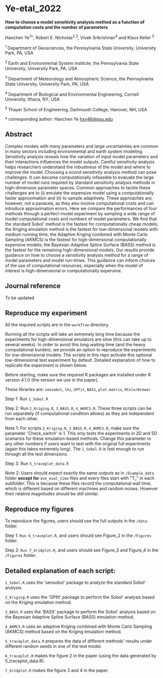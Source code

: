 # Ye-etal_2022

**How to choose a model sensitivity analysis method as a function of computation costs and the number of parameters**

Haochen Ye<sup>1\*</sup>, Robert E. Nicholas<sup>2,3</sup>, Vivek Srikrishnan<sup>4</sup> and Klaus Keller <sup>5</sup>

<sup>1 </sup> Department of Geosciences, the Pennsylvania State University, University Park, PA, USA

<sup>2 </sup> Earth and Environmental System Institute, the Pennsylvania State University, University Park, PA, USA

<sup>3 </sup> Department of Meteorology and Atmospheric Science, the Pennsylvania State University, University Park, PA, USA
  
<sup>4 </sup> Department of Biological and Environmental Engineering, Cornell University, Ithaca, NY, USA
   
<sup>5 </sup> Thayer School of Engineering, Dartmouth College, Hanover, NH, USA
  
\* corresponding author: Haochen Ye hxy46@psu.edu

## Abstract

Complex models with many parameters and large uncertainties are common in many sectors including environmental and earth system modeling. Sensitivity analysis reveals how the variation of input model parameters and their interactions influences the model outputs. Careful sensitivity analysis helps researchers understand the robustness of the model and where to improve the model. Choosing a sound sensitivity analysis method can pose challenges. It can become computationally infeasible to evaluate the large number of model runs required by standard sensitivity analysis methods in high-dimension parameter spaces. Common approaches to tackle these challenges are to (i) emulate the expensive model using a computationally faster approximation and (ii) to sample adaptively. These approaches are, however, not a panacea, as they also involve computational costs and can introduce approximation errors. Here we compare the performances of four methods through a perfect-model experiment by sampling a wide range of model computational costs and numbers of model parameters. We find that the standard Sobol’ method is the fastest for computationally cheap models; the Kriging emulation method is the fastest for low-dimensional models with medium running time; the Adaptive Kriging combined with Monte Carlo Sampling (AKMCS) is the fastest for high-dimensional computationally expensive models; the Bayesian Adaptive Spline Surface (BASS) method is the fastest for the remaining high-dimensional models. Our results provide guidance on how to choose a sensitivity analysis method for a range of model parameters and model run-times. This guidance can inform choices of the use of computational resources, especially when the model of interest is high-dimensional or computationally expensive. 

## Journal reference

To be updated

## Reproduce my experiment
All the required scripts are in the `workflow` directory.

Running all the scripts will take an extremely long time because the experiments for high-dimensional emulators are slow (this can take up to several weeks). In order to avoid this long waiting time (and the heavy computational burden), we provide an option to reproduce the experiments for low-dimensional models. The scripts in this repo activate this optional low-dimensional test experiment by default. Detailed explanation of how to replicate the experiment is shown below.

Before starting, make sure the required R packages are installed under R version 4.1.0 (the version we use in the paper). 

These libraries are: `sensobol`, `lhs`, `GPfit`, `BASS`, `plot.matrix`, `RColorBrewer`

Step 1: Run `1_Sobol.R`

Step 2: Run `2_Kriging.R`, `3_BASS.R`, `4_AKMCS.R`. These three scripts can be run separately (if computational condition allows) as they are independent from each other.

Note 1: For scripts `2_Kriging.R`, `3_BASS.R`, `4_AKMCS.R`, make sure the parameter 'Check_switch' is 1. This only tests the experiments in 2D and 5D scenarios for these emulation-based methods. Change this parameter to any other numbers if users want to test with the original full experiments (again this takes extremely long). The `1_Sobol.R` is fast enough to run through all the test dimensions.

Step 3: Run `5_traceplot_data.R`

Note 2: Users should expect exactly the same outputs as in `/Example_data` folder **except for** `ave_eval_time` files and every files start with "T_" in each subfolder. This is because these files record the computational wall time, which is different based on different machines and random noises. However their relative magnitudes should be still similar.

## Reproduce my figures

To reproduce the figures, users should use the full outputs in the `/data` folder. 

Step 1: `Run 6_traceplot.R`, and users should see Figure_2 in the `/Figures` folder.

Step 2: `Run 7_Gridplot.R`, and users should see Figure_3 and Figure_4 in the `/Figures` folder.


## Detailed explanation of each script: 

`1_Sobol.R` uses the 'sensobol' package to analyze the standard Sobol' analysis.

`2_Kriging.R` uses the 'GPfit' package to perform the Sobol' analysis based on the Kriging emulation method.

`3_BASS.R` uses the 'BASS' package to perform the Sobol' analysis based on the Bayesian Adaptive Spline Surface (BASS) emulation method.

`4_AKMCS.R` uses an adaptive Kriging combined with Monte Carlo Sampling (AKMCS) method based on the Kriging emulation method.

`5_traceplot_data.R` prepares the data of different methods' results under different random seeds in one of the test model.

`6_traceplot.R` makes the figure 2 in the paper (using the data generated by 5_traceplot_data.R).

`7_Gridplot.R` makes the figure 3 and 4 in the paper.


